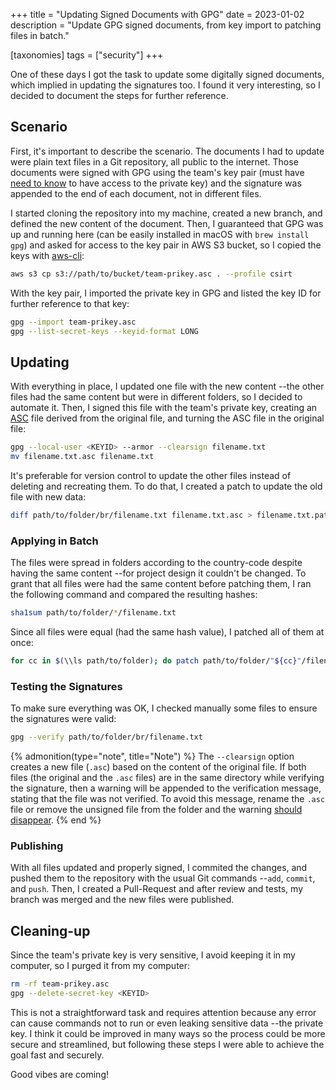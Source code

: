 +++
title = "Updating Signed Documents with GPG"
date  = 2023-01-02
description = "Update GPG signed documents, from key import to patching files in batch."

[taxonomies]
tags = ["security"]
+++

One of these days I got the task to update some digitally signed documents, which implied in updating the signatures too.  I found it very interesting, so I decided to document the steps for further reference.


## Scenario

First, it's important to describe the scenario.  The documents I had to update were plain text files in a Git repository, all public to the internet.  Those documents were signed with GPG using the team's key pair (must have [need to know](https://techcommunity.microsoft.com/t5/azure-sql-blog/security-the-need-to-know-principle/ba-p/2112393) to have access to the private key) and the signature was appended to the end of each document, not in different files.

I started cloning the repository into my machine, created a new branch, and defined the new content of the document.  Then, I guaranteed that GPG was up and running here (can be easily installed in macOS with `brew install gpg`) and asked for access to the key pair in AWS S3 bucket, so I copied the keys with [aws-cli](https://github.com/aws/aws-cli):

```sh
aws s3 cp s3://path/to/bucket/team-prikey.asc . --profile csirt
```

With the key pair, I imported the private key in GPG and listed the key ID for further reference to that key:

```sh
gpg --import team-prikey.asc
gpg --list-secret-keys --keyid-format LONG
```


## Updating

With everything in place, I updated one file with the new content --the other files had the same content but were in different folders, so I decided to automate it.  Then, I signed this file with the team's private key, creating an [ASC](https://fileinfo.com/extension/asc) file derived from the original file, and turning the ASC file in the original file:

```sh
gpg --local-user <KEYID> --armor --clearsign filename.txt
mv filename.txt.asc filename.txt
```

It's preferable for version control to update the other files instead of deleting and recreating them.  To do that, I created a patch to update the old file with new data:

```sh
diff path/to/folder/br/filename.txt filename.txt.asc > filename.txt.patch
```

### Applying in Batch
The files were spread in folders according to the country-code despite having the same content --for project design it couldn't be changed.  To grant that all files were had the same content before patching them, I ran the following command and compared the resulting hashes:

```sh
sha1sum path/to/folder/*/filename.txt
```

Since all files were equal (had the same hash value), I patched all of them at once:

```sh
for cc in $(\\ls path/to/folder); do patch path/to/folder/"${cc}"/filename.txt filename.txt.patch; done
```

### Testing the Signatures
To make sure everything was OK, I checked manually some files to ensure the signatures were valid:

```sh
gpg --verify path/to/folder/br/filename.txt
```

{% admonition(type="note", title="Note") %}
The `--clearsign` option creates a new file (`.asc`) based on the content of the original file.  If both files (the original and the `.asc` files) are in the same directory while verifying the signature, then a warning will be appended to the verification message, stating that the file was not verified.  To avoid this message, rename the `.asc` file or remove the unsigned file from the folder and the warning [should disappear](https://www.redhat.com/sysadmin/digital-signatures-gnupg).
{% end %}


### Publishing
With all files updated and properly signed, I commited the changes, and pushed them to the repository with the usual Git commands --`add`, `commit`, and `push`.  Then, I created a Pull-Request and after review and tests, my branch was merged and the new files were published.


## Cleaning-up
Since the team's private key is very sensitive, I avoid keeping it in my computer, so I purged it from my computer:

```sh
rm -rf team-prikey.asc
gpg --delete-secret-key <KEYID>
```

This is not a straightforward task and requires attention because any error can cause commands not to run or even leaking sensitive data --the private key.  I think it could be improved in many ways so the process could be more secure and streamlined, but following these steps I were able to achieve the goal fast and securely.

Good vibes are coming!
